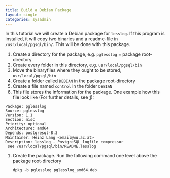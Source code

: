```yaml
---
title: Build a Debian Package
layout: single
categories: sysadmin
---
```


In this tutorial we will create a Debian package for `lesslog`. If this
program is installed, it will copy two binaries and a readme-file in
`/usr/local/pgsql/bin/`. This will be done with this package.

1.  Create a directory for the package, e.g. `pglesslog` = package
    root-directory
2.  Create every folder in this directory, e.g. `usr/local/pgsql/bin`
3.  Move the binaryfiles where they ought to be stored,
    `usr/local/pgsql/bin`
4.  Create a folder called `DEBIAN` in the package root-directory
5.  Create a file named `control` in the folder `DEBIAN`
6.  This file stores the information for the package. One example how
    this file look like (For further details, see
    [1](http://www.debian.org/doc/manuals/maint-guide/ch-dreq.en.html#s-control)):

```
Package: pglesslog  
Source: pglesslog  
Version: 1.1  
Section: misc  
Priority: optional  
Architecture: amd64  
Depends: postgresql-8.3  
Maintainer: Heinz Lang <email@wu.ac.at>  
Description: lesslog - PostgreSQL logfile compressor  
 see /usr/local/pgsql/bin/README.lesslog
```

1.  Create the package. Run the following command one level above the
    package root-directory

    `dpkg -b pglesslog pglesslog_amd64.deb`
